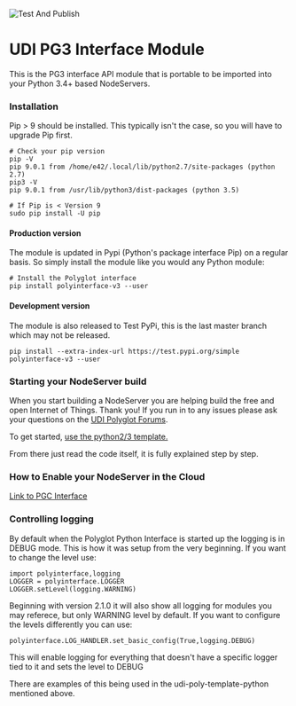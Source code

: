 ![Test And Publish](https://github.com/UniversalDevicesInc/polyglot-v2-python-interface/workflows/Publish%20PyPI%20and%20TestPyPI/badge.svg)

# UDI PG3 Interface Module

This is the PG3 interface API module that is portable to be imported into your Python 3.4+ based NodeServers.

### Installation

Pip > 9 should be installed. This typically isn't the case, so you will have to upgrade Pip first.

```
# Check your pip version
pip -V
pip 9.0.1 from /home/e42/.local/lib/python2.7/site-packages (python 2.7)
pip3 -V
pip 9.0.1 from /usr/lib/python3/dist-packages (python 3.5)

# If Pip is < Version 9
sudo pip install -U pip
```

#### Production version

The module is updated in Pypi (Python's package interface Pip) on a regular basis. So simply install the module like you would any Python module:

```
# Install the Polyglot interface
pip install polyinterface-v3 --user
```

#### Development version

The module is also released to Test PyPi, this is the last master branch which may not be released.

`pip install --extra-index-url https://test.pypi.org/simple polyinterface-v3 --user`

### Starting your NodeServer build

When you start building a NodeServer you are helping build the free and open Internet of Things. Thank you! If you run in to any issues please ask your questions on the [UDI Polyglot Forums](http://forum.universal-devices.com/forum/111-polyglot/).

To get started, [use the python2/3 template.](https://github.com/Einstein42/udi-poly-template-python)

From there just read the code itself, it is fully explained step by step.

### How to Enable your NodeServer in the Cloud

[Link to PGC Interface](https://github.com/UniversalDevicesInc/pgc-python-interface/blob/master/README.md)

### Controlling logging

By default when the Polyglot Python Interface is started up the logging is in DEBUG mode. This is how it was setup from the very beginning. If you want to change the level use:

```
import polyinterface,logging
LOGGER = polyinterface.LOGGER
LOGGER.setLevel(logging.WARNING)
```

Beginning with version 2.1.0 it will also show all logging for modules you may referece, but only WARNING level by default. If you want to configure the levels differently you can use:

```
polyinterface.LOG_HANDLER.set_basic_config(True,logging.DEBUG)
```

This will enable logging for everything that doesn't have a specific logger tied to it and sets the level to DEBUG

There are examples of this being used in the udi-poly-template-python mentioned above.
